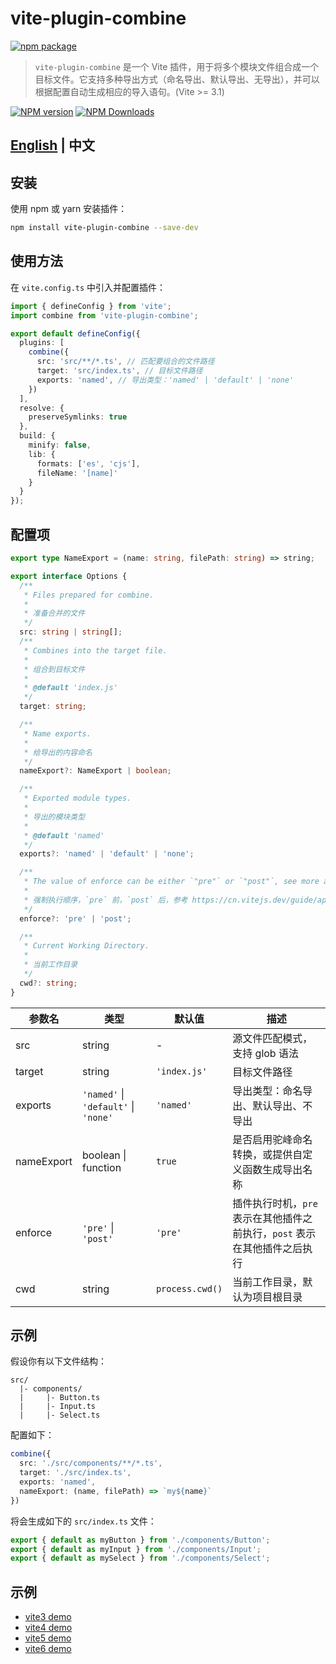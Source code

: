 # vite-plugin-combine

[![npm package](https://nodei.co/npm/vite-plugin-combine.png?downloads=true&downloadRank=true&stars=true)](https://www.npmjs.com/package/vite-plugin-combine)

> `vite-plugin-combine` 是一个 Vite 插件，用于将多个模块文件组合成一个目标文件。它支持多种导出方式（命名导出、默认导出、无导出），并可以根据配置自动生成相应的导入语句。(Vite >= 3.1)

[![NPM version](https://img.shields.io/npm/v/vite-plugin-combine.svg?style=flat)](https://npmjs.org/package/vite-plugin-combine)
[![NPM Downloads](https://img.shields.io/npm/dm/vite-plugin-combine.svg?style=flat)](https://npmjs.org/package/vite-plugin-combine)

## [English](README.md) | 中文

## 安装

使用 npm 或 yarn 安装插件：

```bash
npm install vite-plugin-combine --save-dev
```

## 使用方法

在 `vite.config.ts` 中引入并配置插件：

```typescript
import { defineConfig } from 'vite';
import combine from 'vite-plugin-combine';

export default defineConfig({
  plugins: [
    combine({
      src: 'src/**/*.ts', // 匹配要组合的文件路径
      target: 'src/index.ts', // 目标文件路径
      exports: 'named', // 导出类型：'named' | 'default' | 'none'
    })
  ],
  resolve: {
    preserveSymlinks: true
  },
  build: {
    minify: false,
    lib: {
      formats: ['es', 'cjs'],
      fileName: '[name]'
    }
  }
});
```

## 配置项

```ts
export type NameExport = (name: string, filePath: string) => string;

export interface Options {
  /**
   * Files prepared for combine.
   *
   * 准备合并的文件
   */
  src: string | string[];
  /**
   * Combines into the target file.
   *
   * 组合到目标文件
   *
   * @default 'index.js'
   */
  target: string;

  /**
   * Name exports.
   *
   * 给导出的内容命名
   */
  nameExport?: NameExport | boolean;

  /**
   * Exported module types.
   *
   * 导出的模块类型
   *
   * @default 'named'
   */
  exports?: 'named' | 'default' | 'none';

  /**
   * The value of enforce can be either `"pre"` or `"post"`, see more at https://vitejs.dev/guide/api-plugin.html#plugin-ordering.
   *
   * 强制执行顺序，`pre` 前，`post` 后，参考 https://cn.vitejs.dev/guide/api-plugin.html#plugin-ordering。
   */
  enforce?: 'pre' | 'post';

  /**
   * Current Working Directory.
   *
   * 当前工作目录
   */
  cwd?: string;
}
```

| 参数名       | 类型                | 默认值          | 描述                                                         |
| ------------ | ------------------- | --------------- | ------------------------------------------------------------ |
| src          | string              | -               | 源文件匹配模式，支持 glob 语法                               |
| target       | string              | `'index.js'`    | 目标文件路径                                                 |
| exports      | `'named'` \| `'default'` \| `'none'` | `'named'` | 导出类型：命名导出、默认导出、不导出                       |
| nameExport   | boolean \| function | `true`          | 是否启用驼峰命名转换，或提供自定义函数生成导出名称           |
| enforce      | `'pre'` \| `'post'`  | `'pre'`         | 插件执行时机，`pre` 表示在其他插件之前执行，`post` 表示在其他插件之后执行 |
| cwd          | string              | `process.cwd()` | 当前工作目录，默认为项目根目录                               |

## 示例

假设你有以下文件结构：

```
src/
  |- components/
  |     |- Button.ts
  |     |- Input.ts
  |     |- Select.ts
```

配置如下：

```typescript
combine({
  src: './src/components/**/*.ts',
  target: './src/index.ts',
  exports: 'named',
  nameExport: (name, filePath) => `my${name}`
})
```

将会生成如下的 `src/index.ts` 文件：

```typescript
export { default as myButton } from './components/Button';
export { default as myInput } from './components/Input';
export { default as mySelect } from './components/Select';
```

## 示例

* [vite3 demo](../../examples/vite3-demo)
* [vite4 demo](../../examples/vite4-demo)
* [vite5 demo](../../examples/vite5-demo)
* [vite6 demo](../../examples/vite6-demo)